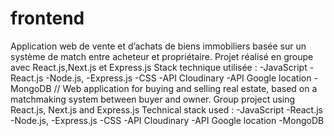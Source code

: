 # frontend
Application web de vente et d’achats de biens immobiliers basée sur un système de match entre acheteur et propriétaire. Projet réalisé en groupe avec React.js,Next.js et Express.js 
Stack technique utilisée : 
-JavaScript
-React.js
-Node.js,
-Express.js
-CSS
-API Cloudinary
-API Google location
-MongoDB
//
Web application for buying and selling real estate, based on a matchmaking system between buyer and owner. Group project using React.js, Next.js and Express.js 
Technical stack used : 
-JavaScript
-React.js
-Node.js,
-Express.js
-CSS
-API Cloudinary
-API Google location
-MongoDB


